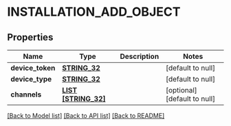 # INSTALLATION_ADD_OBJECT

## Properties
Name | Type | Description | Notes
------------ | ------------- | ------------- | -------------
**device_token** | [**STRING_32**](STRING_32.md) |  | [default to null]
**device_type** | [**STRING_32**](STRING_32.md) |  | [default to null]
**channels** | [**LIST [STRING_32]**](STRING_32.md) |  | [optional] [default to null]

[[Back to Model list]](../README.md#documentation-for-models) [[Back to API list]](../README.md#documentation-for-api-endpoints) [[Back to README]](../README.md)


